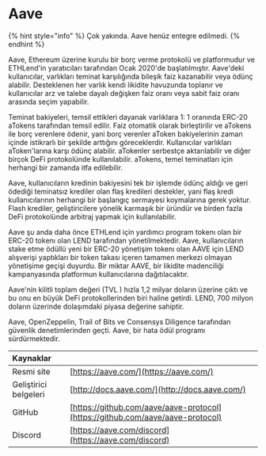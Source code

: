 # Aave

{% hint style="info" %}
Çok yakında. Aave henüz entegre edilmedi.
{% endhint %}

Aave, Ethereum üzerine kurulu bir borç verme protokolü ve platformudur ve ETHLend'in yaratıcıları tarafından Ocak 2020'de başlatılmıştır. Aave'deki kullanıcılar, varlıkları teminat karşılığında bileşik faiz kazanabilir veya ödünç alabilir. Desteklenen her varlık kendi likidite havuzunda toplanır ve kullanıcılar arz ve talebe dayalı değişken faiz oranı veya sabit faiz oranı arasında seçim yapabilir.

Teminat bakiyeleri, temsil ettikleri dayanak varlıklara 1: 1 oranında ERC-20 aTokens tarafından temsil edilir. Faiz otomatik olarak birleştirilir ve aTokens ile borç verenlere ödenir, yani borç verenler aToken bakiyelerinin zaman içinde istikrarlı bir şekilde arttığını göreceklerdir. Kullanıcılar varlıkları aToken'larına karşı ödünç alabilir. aTokenler serbestçe aktarılabilir ve diğer birçok DeFi protokolünde kullanılabilir. aTokens, temel teminatları için herhangi bir zamanda itfa edilebilir.

Aave, kullanıcıların kredinin bakiyesini tek bir işlemde ödünç aldığı ve geri ödediği teminatsız krediler olan flaş kredileri destekler, yani flaş kredi kullanıcılarının herhangi bir başlangıç sermayesi koymalarına gerek yoktur. Flash krediler, geliştiricilere yönelik karmaşık bir üründür ve birden fazla DeFi protokolünde arbitraj yapmak için kullanılabilir.

Aave şu anda daha önce ETHLend için yardımcı program tokenı olan bir ERC-20 tokenı olan LEND tarafından yönetilmektedir. Aave, kullanıcıların stake etme ödüllü yeni bir ERC-20 yönetişim tokenı olan AAVE için LEND alışverişi yaptıkları bir token takası içeren tamamen merkezi olmayan yönetişime geçişi duyurdu. Bir miktar AAVE, bir likidite madenciliği kampanyasında platformun kullanıcılarına dağıtılacaktır.

Aave'nin kilitli toplam değeri \(TVL \) hızla 1,2 milyar doların üzerine çıktı ve bu onu en büyük DeFi protokollerinden biri haline getirdi. LEND, 700 milyon doların üzerinde dolaşımdaki piyasa değerine sahiptir.

Aave, OpenZeppelin, Trail of Bits ve Consensys Diligence tarafından güvenlik denetimlerinden geçti. Aave, bir hata ödül programı sürdürmektedir.

| Kaynaklar |  |
| :--- | :--- |
| Resmi site | [https://aave.com/](https://aave.com/) |
| Geliştirici belgeleri | [http://docs.aave.com/](http://docs.aave.com/) |
| GitHub | [https://github.com/aave/aave-protocol](https://github.com/aave/aave-protocol) |
| Discord | [https://aave.com/discord](https://aave.com/discord) |

